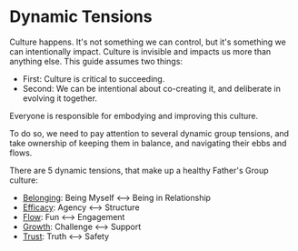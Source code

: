 # Dynamic Tensions

Culture happens. It's not something we can control, but it's something we can intentionally impact. Culture is invisible and impacts us more than anything else. This guide assumes two things:

* First: Culture is critical to succeeding.
* Second: We can be intentional about co-creating it, and deliberate in evolving it together.

Everyone is responsible for embodying and improving this culture.

To do so, we need to pay attention to several dynamic group tensions, and take ownership of keeping them in balance, and navigating their ebbs and flows. 

There are 5 dynamic tensions, that make up a healthy Father's Group culture:

* [Belonging](belonging.md): Being Myself &lt;--&gt; Being in Relationship
* [Efficacy](efficacy.md): Agency &lt;--&gt; Structure
* [Flow](flow.md): Fun &lt;--&gt; Engagement
* [Growth](growth.md): Challenge &lt;--&gt; Support
* [Trust](trust.md): Truth &lt;--&gt; Safety

